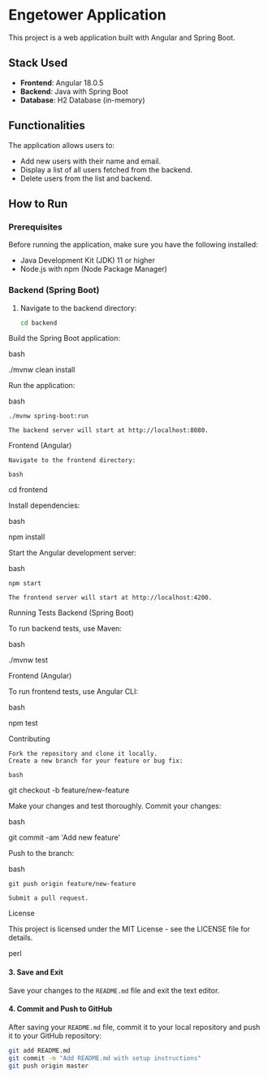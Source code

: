 # Engetower Application

This project is a web application built with Angular and Spring Boot.

## Stack Used

- **Frontend**: Angular 18.0.5
- **Backend**: Java with Spring Boot
- **Database**: H2 Database (in-memory)

## Functionalities

The application allows users to:
- Add new users with their name and email.
- Display a list of all users fetched from the backend.
- Delete users from the list and backend.

## How to Run

### Prerequisites

Before running the application, make sure you have the following installed:
- Java Development Kit (JDK) 11 or higher
- Node.js with npm (Node Package Manager)

### Backend (Spring Boot)

1. Navigate to the backend directory:
   ```bash
   cd backend
Build the Spring Boot application:

bash

./mvnw clean install

Run the application:

bash

    ./mvnw spring-boot:run

    The backend server will start at http://localhost:8080.

Frontend (Angular)

    Navigate to the frontend directory:

    bash

cd frontend

Install dependencies:

bash

npm install

Start the Angular development server:

bash

    npm start

    The frontend server will start at http://localhost:4200.

Running Tests
Backend (Spring Boot)

To run backend tests, use Maven:

bash

./mvnw test

Frontend (Angular)

To run frontend tests, use Angular CLI:

bash

npm test

Contributing

    Fork the repository and clone it locally.
    Create a new branch for your feature or bug fix:

    bash

git checkout -b feature/new-feature

Make your changes and test thoroughly.
Commit your changes:

bash

git commit -am 'Add new feature'

Push to the branch:

bash

    git push origin feature/new-feature

    Submit a pull request.

License

This project is licensed under the MIT License - see the LICENSE file for details.

perl


#### 3. Save and Exit

Save your changes to the `README.md` file and exit the text editor.

#### 4. Commit and Push to GitHub

After saving your `README.md` file, commit it to your local repository and push it to your GitHub repository:

```bash
git add README.md
git commit -m "Add README.md with setup instructions"
git push origin master
